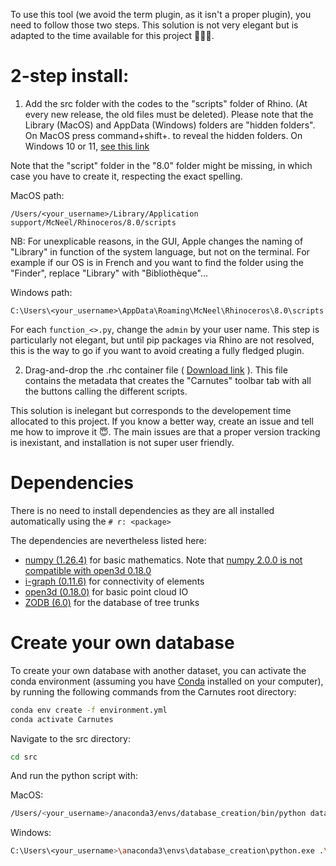 To use this tool (we avoid the term plugin, as it isn't a proper plugin), you need to follow those two steps. This solution is not very elegant but is adapted to the time available for this project 🏃‍♀️‍➡️.

# 2-step install:
1) Add the src folder with the codes to the "scripts" folder of Rhino. (At every new release, the old files must be deleted). Please note that the Library (MacOS) and AppData (Windows) folders are "hidden folders". On MacOS press command+shift+. to reveal the hidden folders. On Windows 10 or 11, [see this link](https://support.microsoft.com/en-us/windows/view-hidden-files-and-folders-in-windows-97fbc472-c603-9d90-91d0-1166d1d9f4b5#WindowsVersion=Windows_11)

Note that the "script" folder in the "8.0" folder might be missing, in which case you have to create it, respecting the exact spelling.

MacOS path:
```
/Users/<your_username>/Library/Application support/McNeel/Rhinoceros/8.0/scripts
```

NB: For unexplicable reasons, in the GUI, Apple changes the naming of "Library" in function of the system language, but not on the terminal. For example if our OS is in French and you want to find the folder using the "Finder", replace "Library" with "Bibliothèque"...

Windows path:

```
C:\Users\<your_username>\AppData\Roaming\McNeel\Rhinoceros\8.0\scripts
```

For each `function_<>.py`, change the `admin` by your user name. This step is particularly not elegant, but until pip packages via Rhino are not resolved, this is the way to go if you want to avoid creating a fully fledged plugin.

2) Drag-and-drop the .rhc container file ( [Download link](https://github.com/ibois-epfl/Carnutes/raw/main/Carnutes.rhc) ). This file contains the metadata that creates the "Carnutes" toolbar tab with all the buttons calling the different scripts.

This solution is inelegant but corresponds to the developement time allocated to this project. If you know a better way, create an issue and tell me how to improve it 😇. The main issues are that a proper version tracking is inexistant, and installation is not super user friendly.

# Dependencies
There is no need to install dependencies as they are all installed automatically using the `# r: <package>`

The dependencies are nevertheless listed here:

- [numpy (1.26.4)](https://numpy.org/) for basic mathematics. Note that [numpy 2.0.0 is not compatible with open3d 0.18.0](https://github.com/isl-org/Open3D/issues/6840)
- [i-graph (0.11.6)](https://igraph.org/) for connectivity of elements
- [open3d (0.18.0)](https://www.open3d.org/) for basic point cloud IO
- [ZODB (6.0)](https://zodb.org/en/latest/) for the database of tree trunks


# Create your own database
To create your own database with another dataset, you can activate the conda environment (assuming you have [Conda](https://docs.conda.io/projects/conda/en/latest/index.html) installed on your computer), by running the following commands from the Carnutes root directory:

```bash
conda env create -f environment.yml
conda activate Carnutes
```

Navigate to the src directory:

```bash
cd src
```

And run the python script with:

MacOS:

```bash
/Users/<your_username>/anaconda3/envs/database_creation/bin/python database_creator.py
```

Windows:

```bash
C:\Users\<your_username>\anaconda3\envs\database_creation\python.exe .\database_creator.py
```
